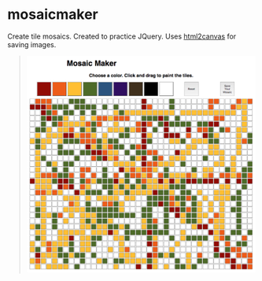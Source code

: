 # mosaicmaker
Create tile mosaics. Created to practice JQuery. Uses [html2canvas](https://html2canvas.hertzen.com/) for saving images.

> ![screenshot of mosaic maker app](/mosaic-screenshot.png)
